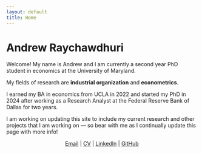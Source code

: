 ```yaml
---
layout: default
title: Home
---
```


# Andrew Raychawdhuri

Welcome! My name is Andrew and I am currently a second year PhD student in economics at the University of Maryland.  

My fields of research are **industrial organization** and **econometrics**.  

I earned my BA in economics from UCLA in 2022 and started my PhD in 2024 after working as a Research Analyst at the Federal Reserve Bank of Dallas for two years.  

I am working on updating this site to include my current research and other projects that I am working on — so bear with me as I continually update this page with more info!



<div align="center">
  <a href="mailto:andrew.raychawdhuri@gmail.com">Email</a> |
  <a href="/files/cv.pdf">CV</a> |
  <a href="https://www.linkedin.com/in/andrew-raychawdhuri-3a2318182/">LinkedIn</a> |
  <a href="https://github.com/andrewraychawdhuri">GitHub</a>
</div>